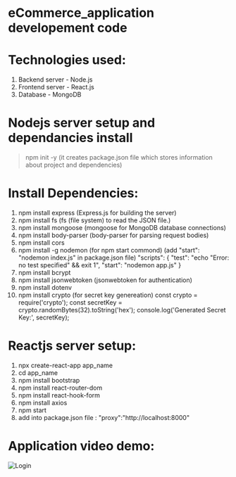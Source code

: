 # eCommerce_application developement code
# Technologies used:
1) Backend server - Node.js
2) Frontend server - React.js
3) Database - MongoDB

# Nodejs server setup and dependancies install
>npm init -y (it creates package.json file which stores information about project and dependencies)

# Install Dependencies:
1) npm install express (Express.js for building the server)
2) npm install fs (fs (file system) to read the JSON file.)
3) npm install mongoose (mongoose for MongoDB database connections)
4) npm install body-parser (body-parser for parsing request bodies)
5) npm install cors
6) npm install -g nodemon  (for npm start commond) (add "start": "nodemon index.js" in package.json file)
"scripts": {
    "test": "echo \"Error: no test specified\" && exit 1",
    "start": "nodemon app.js"
  }
7) npm install bcrypt
8) npm install jsonwebtoken (jsonwebtoken for authentication)
9) npm install dotenv
10) npm install crypto (for secret key genereation)
const crypto = require('crypto');
const secretKey = crypto.randomBytes(32).toString('hex');
console.log('Generated Secret Key:', secretKey);

# Reactjs server setup:
1) npx create-react-app app_name
2) cd app_name
3) npm install bootstrap
4) npm install react-router-dom
5) npm install react-hook-form
6) npm install axios
7) npm start
8) add into package.json file : "proxy":"http://localhost:8000"

# Application video demo:
![Login](https://github.com/Amol892/eCommerce_application/assets/114909137/c38b56be-e807-4be6-8750-649c9a3fd15d)
